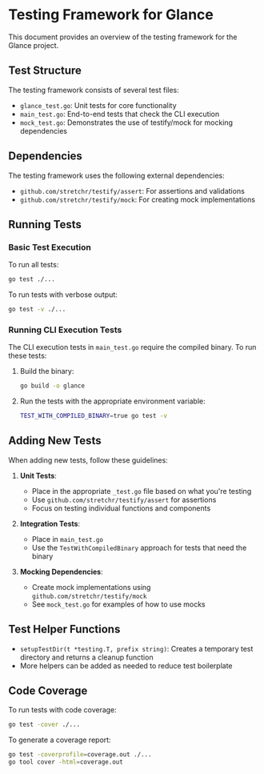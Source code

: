 # Testing Framework for Glance

This document provides an overview of the testing framework for the Glance project.

## Test Structure

The testing framework consists of several test files:

- `glance_test.go`: Unit tests for core functionality
- `main_test.go`: End-to-end tests that check the CLI execution
- `mock_test.go`: Demonstrates the use of testify/mock for mocking dependencies

## Dependencies

The testing framework uses the following external dependencies:

- `github.com/stretchr/testify/assert`: For assertions and validations
- `github.com/stretchr/testify/mock`: For creating mock implementations

## Running Tests

### Basic Test Execution

To run all tests:

```bash
go test ./...
```

To run tests with verbose output:

```bash
go test -v ./...
```

### Running CLI Execution Tests

The CLI execution tests in `main_test.go` require the compiled binary. To run these tests:

1. Build the binary:
   ```bash
   go build -o glance
   ```

2. Run the tests with the appropriate environment variable:
   ```bash
   TEST_WITH_COMPILED_BINARY=true go test -v
   ```

## Adding New Tests

When adding new tests, follow these guidelines:

1. **Unit Tests**:
   - Place in the appropriate `_test.go` file based on what you're testing
   - Use `github.com/stretchr/testify/assert` for assertions
   - Focus on testing individual functions and components

2. **Integration Tests**:
   - Place in `main_test.go`
   - Use the `TestWithCompiledBinary` approach for tests that need the binary

3. **Mocking Dependencies**:
   - Create mock implementations using `github.com/stretchr/testify/mock`
   - See `mock_test.go` for examples of how to use mocks

## Test Helper Functions

- `setupTestDir(t *testing.T, prefix string)`: Creates a temporary test directory and returns a cleanup function
- More helpers can be added as needed to reduce test boilerplate

## Code Coverage

To run tests with code coverage:

```bash
go test -cover ./...
```

To generate a coverage report:

```bash
go test -coverprofile=coverage.out ./...
go tool cover -html=coverage.out
```